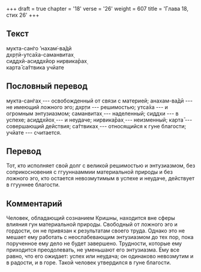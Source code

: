 +++
draft = true
chapter = '18'
verse = '26'
weight = 607
title = 'Глава 18, стих 26'
+++
## Текст

мукта-сан̇го ’нахам̇-ва̄дӣ  
дхр̣тй-утса̄ха-саманвитах̣  
сиддхй-асиддхйор нирвика̄рах̣  
карта̄ са̄ттвика учйате

## Пословный перевод

мукта-сан̇гах̣ --- освобожденный от связи с материей; анахам-ва̄дӣ --- не
имеющий ложного эго; дхр̣ти --- решимостью; утса̄ха --- и огромным
энтузиазмом; саманвитах̣ --- наделенный; сиддхи --- в успехе; асиддхйох̣
--- и неудаче; нирвика̄рах̣ --- неизменный; карта̄ --- совершающий
действия; са̄ттвиках̣ --- относящийся к гуне благости; учйате ---
считается.

## Перевод

Тот, кто исполняет свой долг с великой решимостью и энтузиазмом, без
соприкосновения с ггууннааммии материальной природы и без ложного эго,
кто остается невозмутимым в успехе и неудаче, действует в ггууннее
благости.

## Комментарий

Человек, обладающий сознанием Кришны, находится вне сферы влияния гун
материальной природы. Свободный от ложного эго и гордости, он не
привязан к результатам своего труда. Однако это не мешает ему работать с
неослабевающим энтузиазмом до тех пор, пока порученное ему дело не будет
завершено. Трудности, которые ему приходится преодолевать, не уменьшают
его энтузиазма. Ему все равно, что его ожидает: успех или неудача; он
одинаково невозмутим и в радости, и в горе. Такой человек утвердился в
гуне благости.
